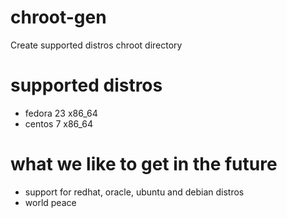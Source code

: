 # chroot-gen
Create supported distros chroot directory

# supported distros
- fedora 23 x86_64
- centos 7 x86_64

# what we like to get in the future
- support for redhat, oracle, ubuntu and debian distros
- world peace
